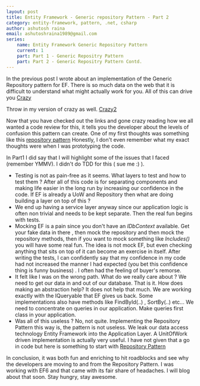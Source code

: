 ```yaml
---
layout: post
title: Entity Framework - Generic repository Pattern - Part 2
category: entity-framework, pattern, .net, csharp 
author: ashutosh raina
email: ashutoshraina1989@gmail.com
series:
    name: Entity Framework Generic Repository Pattern
    current: 1
    part: Part 1 - Generic Repositry Pattern
    part: Part 2 - Generic Repositry Pattern Contd.
---
```

In the previous post I wrote about an implementation of the Generic Repository pattern for EF. There is so much data on the web that it is difficult to understand what might actually work for you. All of this can drive you 
[Crazy](http://codereview.stackexchange.com/questions/11785/ef-code-first-with-repository-unitofwork-and-dbcontextfactory?rq=1 "Crazy")

Throw in my version of crazy as well.
[Crazy2](http://codereview.stackexchange.com/questions/19037/entity-framework-generic-repository-pattern "Crazy2")

<!--excerpt-->

Now that you have checked out the links and gone crazy reading how we all wanted a code review for this, it tells you the developer about the levels of confusion this pattern can create. One of my first thoughts was something like this 
[repository pattern](https://gist.github.com/ashutoshraina/4175430 "Repository Pattern")
Honestly, I don't even remember what my exact thoughts were when I was prototyping the code.

In  Part1 I did say that I will highlight some of the issues that I faced (remember YMMV). I didn't do TDD for this ( sue me  :) ).
<ul>
<li>
Testing is not as pain-free as it seems. What layers to test and how to test them ?
After all of this code is for separating components and making life easier in the long run by increasing our confidence in the code. 
If EF is already a UoW and Repository then what are doing building a layer on top of this ?
</li>
<li>
We end up having a service layer anyway since our application logic is often non trivial and needs to be kept separate. Then the real fun begins with tests.
</li>

<li>
Mocking EF is a pain since you don't have an <em>IDbContext </em> available. Get your fake data in there , then mock the repository and then mock the repository methods, then if you want to mock something like <em>Includes()</em> you will have some real fun. The idea is not mock EF, but even checking anything that sits on top of it can become an exercise in itself.
After writing the tests, I can confidently say that my confidence in my code had not increased the manner I had expected (you bet this confidence thing is funny business) . I often had the feeling of buyer's remorse.
</li>

<li>
It felt like I was on the wrong path. What do we really care about ? We need to get our data in and out of our database. That is it. How does making an abstraction help? It does not help that much. We are working exactly with the IQueryable that EF gives us back. Some implementations also have methods like FindById(..) , SortBy(..) etc...
We need to concentrate on queries in our application. Make queries first class in your application.
</li>

<li>
Was all of this useless ? No, not quite. Implementing the Repository Pattern this way is, the pattern is not useless.
We leak our data access technology Entity Framework into the Application Layer. A UnitOfWork driven implementation is actually very useful.  
I have not given that a go in code but here is something to start with <a href="http://www.planetgeek.ch/2012/05/05/what-is-that-all-about-the-repository-anti-pattern/" title="Repository Pattern" target="_blank">Repository Pattern</a>
</li>

</ul>
In conclusion, it was both fun and enriching to hit roadblocks and see why the developers are moving to and from the Repository Pattern. I was working with EF6 and that came with its fair share of headaches. I will blog about that soon. Stay hungry, stay awesome.

